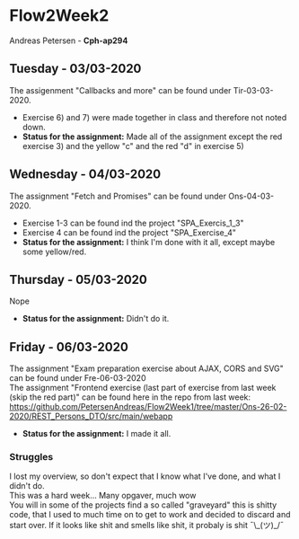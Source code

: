# Flow2Week2
Andreas Petersen - **Cph-ap294**

## Tuesday - 03/03-2020
The assigenment "Callbacks and more" can be found under Tir-03-03-2020.
- Exercise 6) and 7) were made together in class and therefore not noted down.
- **Status for the assignment:** Made all of the assignment except the red exercise 3) and the yellow "c" and the red "d" in exercise 5)

## Wednesday - 04/03-2020
The assignment "Fetch and Promises" can be found under Ons-04-03-2020.
- Exercise 1-3 can be found ind the project "SPA_Exercis_1_3"
- Exercise 4 can be found ind the project "SPA_Exercise_4"
- **Status for the assignment:** I think I'm done with it all, except maybe some yellow/red.

## Thursday - 05/03-2020
Nope
- **Status for the assignment:** Didn't do it.

## Friday - 06/03-2020
The assignment "Exam preparation exercise about AJAX, CORS and SVG" can be found under Fre-06-03-2020 <br>
The assignment "Frontend exercise (last part of exercise from last week (skip the red part)" can be found here in the repo from last week:
https://github.com/PetersenAndreas/Flow2Week1/tree/master/Ons-26-02-2020/REST_Persons_DTO/src/main/webapp
- **Status for the assignment:** I made it all.

### Struggles
I lost my overview, so don't expect that I know what I've done, and what I didn't do. <br>
This was a hard week... Many opgaver, much wow <br>
You will in some of the projects find a so called "graveyard" this is shitty code, that I used to much time on to get to work and decided to discard and start over. If it looks like shit and smells like shit, it probaly is shit ¯\\\_(ツ)\_/¯
